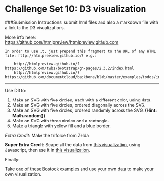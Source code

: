 # Challenge Set 10:  D3 visualization

###Submission Instructions:  submit html files and also a markdown file with a link to the D3 visualizations.

More info here:  
https://github.com/htmlpreview/htmlpreview.github.com  
```
In order to use it, just prepend this fragment to the URL of any HTML file: http://htmlpreview.github.io/? e.g.:

    http://htmlpreview.github.io/?https://github.com/twbs/bootstrap/gh-pages/2.3.2/index.html
    http://htmlpreview.github.io/?https://github.com/documentcloud/backbone/blob/master/examples/todos/index.html
```

---

Use D3 to:

1. Make an SVG with five circles, each with a different color, using data.
2. Make an SVG with five circles, ordered diagonally across the SVG.
3. Make an SVG with five circles, ordered randomly across the SVG. **(Hint: Math.random())**
4. Make an SVG with three circles and a rectangle.
5. Make a triangle with yellow fill and a blue border.

*Extra Credit*:
Make the triforce from Zelda

**Super Extra Credit**:
Scape all the data from [this visualization](http://bl.ocks.org/mbostock/raw/3887118/), using Javascript, then use it in [this visualization](http://bl.ocks.org/mbostock/3244058).

Finally:

Take [one](http://bl.ocks.org/mbostock/3887118) [of](http://bl.ocks.org/mbostock/3884955) [these](http://bl.ocks.org/mbostock/3885304) [Bostock](http://bl.ocks.org/mbostock/9490313) [examples](http://bl.ocks.org/mbostock/3883245) and use your own data to make your own visualization.
